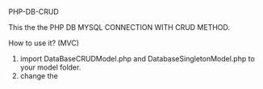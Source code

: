 PHP-DB-CRUD

This the the PHP DB MYSQL CONNECTION WITH CRUD METHOD.

How to use it? (MVC)

1. import DataBaseCRUDModel.php and DatabaseSingletonModel.php to your model folder.
2. change the 

